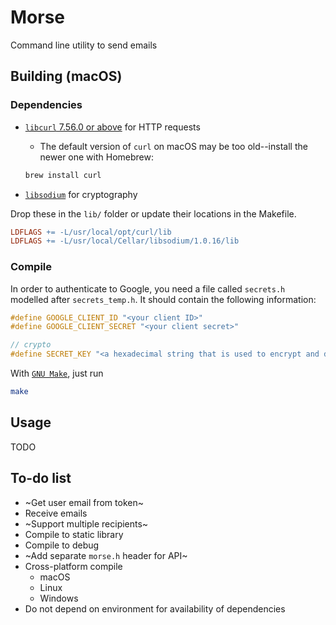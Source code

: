 # Morse
Command line utility to send emails

## Building (macOS)

### Dependencies

* [`libcurl` 7.56.0 or above](https://curl.haxx.se/libcurl/c/libcurl.html) for HTTP requests
  * The default version of `curl` on macOS may be too old--install the newer one with Homebrew: 
  ```bash
  brew install curl
  ```

* [`libsodium`](https://github.com/jedisct1/libsodium) for cryptography

Drop these in the `lib/` folder or update their locations in the Makefile.

```Makefile
LDFLAGS += -L/usr/local/opt/curl/lib
LDFLAGS += -L/usr/local/Cellar/libsodium/1.0.16/lib
```

### Compile

In order to authenticate to Google, you need a file called `secrets.h` modelled after `secrets_temp.h`. It should contain the following information:

```C
#define GOOGLE_CLIENT_ID "<your client ID>"
#define GOOGLE_CLIENT_SECRET "<your client secret>"

// crypto
#define SECRET_KEY "<a hexadecimal string that is used to encrypt and decrypt the credentials>"
```

With [`GNU Make`](https://www.gnu.org/software/make/manual/html_node/Overview.html#Overview), just run

```bash
make
```


## Usage

TODO

## To-do list
* ~Get user email from token~
* Receive emails
* ~Support multiple recipients~
* Compile to static library
* Compile to debug
* ~Add separate `morse.h` header for API~
* Cross-platform compile
  * macOS
  * Linux
  * Windows
* Do not depend on environment for availability of dependencies
